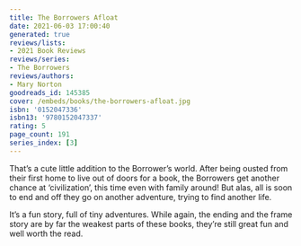 ```yaml
---
title: The Borrowers Afloat
date: 2021-06-03 17:00:40
generated: true
reviews/lists:
- 2021 Book Reviews
reviews/series:
- The Borrowers
reviews/authors:
- Mary Norton
goodreads_id: 145385
cover: /embeds/books/the-borrowers-afloat.jpg
isbn: '0152047336'
isbn13: '9780152047337'
rating: 5
page_count: 191
series_index: [3]
---
```

That’s a cute little addition to the Borrower’s world. After being ousted from their first home to live out of doors for a book, the Borrowers get another chance at ‘civilization’, this time even with family around! But alas, all is soon to end and off they go on another adventure, trying to find another life.  

It’s a fun story, full of tiny adventures. While again, the ending and the frame story are by far the weakest parts of these books, they’re still great fun and well worth the read.

<!--more-->